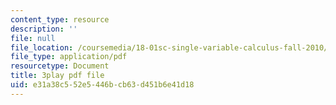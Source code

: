 ```yaml
---
content_type: resource
description: ''
file: null
file_location: /coursemedia/18-01sc-single-variable-calculus-fall-2010/e31a38c552e5446bcb63d451b6e41d18_jBkXbAgMj6s.pdf
file_type: application/pdf
resourcetype: Document
title: 3play pdf file
uid: e31a38c5-52e5-446b-cb63-d451b6e41d18
---
```

